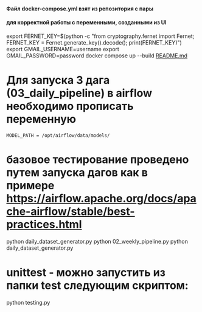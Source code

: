 #### Файл docker-compose.yml взят из репозитория с пары
#### для корректной работы с переменными, созданными из UI
export FERNET_KEY=$(python -c "from cryptography.fernet import Fernet; FERNET_KEY = Fernet.generate_key().decode(); print(FERNET_KEY)")
export GMAIL_USERNAME=username
export GMAIL_PASSWORD=password
docker compose up --build
[README.md](README.md)
# Для запуска 3 дага (03_daily_pipeline) в airflow необходимо прописать переменную 
	MODEL_PATH = /opt/airflow/data/models/
# базовое тестирование проведено путем запуска дагов как в примере https://airflow.apache.org/docs/apache-airflow/stable/best-practices.html
python daily_dataset_generator.py 
python 02_weekly_pipeline.py
python daily_dataset_generator.py
# unittest - можно запустить из папки test следующим скриптом:
python testing.py 
